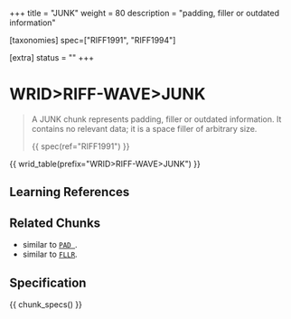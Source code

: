 +++
title = "JUNK"
weight = 80
description = "padding, filler or outdated information"

[taxonomies]
spec=["RIFF1991", "RIFF1994"]

[extra]
status = ""
+++

# WRID>RIFF-WAVE>JUNK

> A JUNK chunk represents padding, filler or outdated information. It contains no relevant data; it is a space filler of arbitrary size.
>
> {{ spec(ref="RIFF1991") }}

{{ wrid_table(prefix="WRID>RIFF-WAVE>JUNK") }}

## Learning References

## Related Chunks

 * similar to [`PAD `](@/chunk/pad.md).
 * similar to [`FLLR`](@/chunk/fllr.md).

## Specification

{{ chunk_specs() }}

